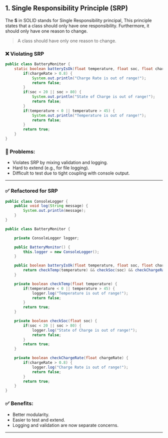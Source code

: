 <!--
author: "Avinash Gurugubelli",
title: "Single Responsibility Principle",
description: "Understanding the Single Responsibility Principle and how it helps in building focused, modular, and testable classes in object-oriented programming.",
tags: ["SOLID", "SRP", "Java", "Clean Code", "Software Design"],
references: []
-->

## 1. Single Responsibility Principle (SRP)

The **S** in SOLID stands for Single Responsibility principal, This principle states that a class should only have one responsibility. Furthermore, it should only have one reason to change.

> A class should have only one reason to change.

### ❌ Violating SRP

```java
public class BatteryMonitor {
    static boolean batteryIsOk(float temperature, float soc, float chargeRate) {
        if(chargeRate > 0.8) {
            System.out.println("Charge Rate is out of range!");
            return false;
        }
        if(soc < 20 || soc > 80) {
            System.out.println("State of Charge is out of range!");
            return false;
        }
        if(temperature < 0 || temperature > 45) {
            System.out.println("Temperature is out of range!");
            return false;
        }
        return true;
    }
}
```

### 🚩 Problems:
- Violates SRP by mixing validation and logging.
- Hard to extend (e.g., for file logging).
- Difficult to test due to tight coupling with console output.

---

### ✅ Refactored for SRP

```java
public class ConsoleLogger {
    public void log(String message) {
        System.out.println(message);
    }
}

public class BatteryMonitor {

    private ConsoleLogger logger;

    public BatteryMonitor() {
        this.logger = new ConsoleLogger();
    }

    public boolean batteryIsOk(float temperature, float soc, float chargeRate) {
        return checkTemp(temperature) && checkSoc(soc) && checkChargeRate(chargeRate);
    }

    private boolean checkTemp(float temperature) {
        if(temperature < 0 || temperature > 45) {
            logger.log("Temperature is out of range!");
            return false;
        }
        return true;
    }

    private boolean checkSoc(float soc) {
        if(soc < 20 || soc > 80) {
            logger.log("State of Charge is out of range!");
            return false;
        }
        return true;
    }

    private boolean checkChargeRate(float chargeRate) {
        if(chargeRate > 0.8) {
            logger.log("Charge Rate is out of range!");
            return false;
        }
        return true;
    }
}
```

### ✅ Benefits:
- Better modularity.
- Easier to test and extend.
- Logging and validation are now separate concerns.

---